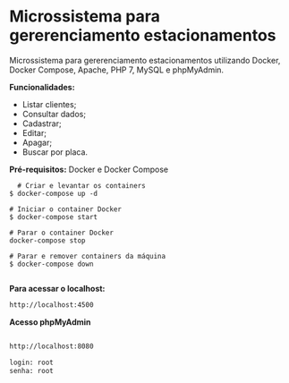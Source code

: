 # Microssistema para gererenciamento estacionamentos
<p> Microssistema para gererenciamento estacionamentos utilizando Docker, Docker Compose,  Apache, PHP 7, MySQL e phpMyAdmin. <p>
   <b> Funcionalidades:</b>
  
  * Listar clientes;
  * Consultar dados;
  * Cadastrar;
  * Editar;
  * Apagar;
  * Buscar por placa.
  
 <b> Pré-requisitos:</b> Docker e Docker Compose 
  
```console
  # Criar e levantar os containers
$ docker-compose up -d

# Iniciar o container Docker
$ docker-compose start

# Parar o container Docker
docker-compose stop

# Parar e remover containers da máquina
$ docker-compose down
  
```
  
  <b>Para acessar o localhost:</b>


```bash
http://localhost:4500

```
<b> Acesso phpMyAdmin </b>

 ```bash
 
 http://localhost:8080

login: root
senha: root

```
